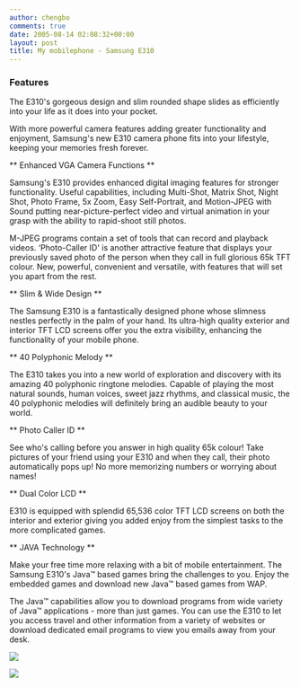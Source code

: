 ```yaml
---
author: chengbo
comments: true
date: 2005-08-14 02:08:32+00:00
layout: post
title: My mobilephone - Samsung E310
---
```


### Features
The E310's gorgeous design and slim rounded shape slides as efficiently into your life as it does into your pocket.

With more powerful camera features adding greater functionality and enjoyment, Samsung's new E310 camera phone fits into your lifestyle, keeping your memories fresh forever.

** Enhanced VGA Camera Functions **

Samsung's E310 provides enhanced digital imaging features for stronger functionality. Useful capabilities, including Multi-Shot, Matrix Shot, Night Shot, Photo Frame, 5x Zoom, Easy Self-Portrait, and Motion-JPEG with Sound putting near-picture-perfect video and virtual animation in your grasp with the ability to rapid-shoot still photos.

M-JPEG programs contain a set of tools that can record and playback videos. ‘Photo-Caller ID' is another attractive feature that displays your previously saved photo of the person when they call in full glorious 65k TFT colour. New, powerful, convenient and versatile, with features that will set you apart from the rest.

** Slim &amp; Wide Design **

The Samsung E310 is a fantastically designed phone whose slimness nestles perfectly in the palm of your hand. Its ultra-high quality exterior and interior TFT LCD screens offer you the extra visibility, enhancing the functionality of your mobile phone.

** 40 Polyphonic Melody **

The E310 takes you into a new world of exploration and discovery with its amazing 40 polyphonic ringtone melodies. Capable of playing the most natural sounds, human voices, sweet jazz rhythms, and classical music, the 40 polyphonic melodies will definitely bring an audible beauty to your world.

** Photo Caller ID **

See who's calling before you answer in high quality 65k colour! Take pictures of your friend using your E310 and when they call, their photo automatically pops up! No more memorizing numbers or worrying about names!

** Dual Color LCD **

E310 is equipped with splendid 65,536 color TFT LCD screens on both the interior and exterior giving you added enjoy from the simplest tasks to the more complicated games.

** JAVA Technology **

Make your free time more relaxing with a bit of mobile entertainment. The Samsung E310's Java™ based games bring the challenges to you. Enjoy the embedded games and download new Java™ based games from WAP.

The Java™ capabilities allow you to download programs from wide variety of Java™ applications - more than just games. You can use the E310 to let you access travel and other information from a variety of websites or download dedicated email programs to view you emails away from your desk.

![](http://chengbo.net/content/binary/E310-demo-01.png)

![](http://chengbo.net/content/binary/E310-demo-02.png)
